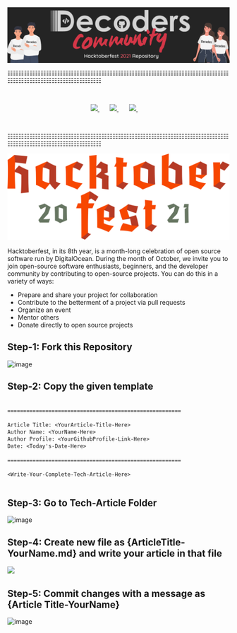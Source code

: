 <img align="center" width="1000" alt="logo" src="assets/Hacktoberfest2021-repo.png">

☷☷☷☷☷☷☷☷☷☷☷☷☷☷☷☷☷☷☷☷☷☷☷☷☷☷☷☷☷☷☷☷☷☷☷☷☷☷☷☷☷☷☷☷☷☷☷☷☷☷☷☷☷☷☷☷☷
<br/>

  <br/>

  <p align="center">
<a href="https://t.me/decodershbtu">
    <img src="https://upload.wikimedia.org/wikipedia/commons/8/82/Telegram_logo.svg" height="50px" />
  </a>&nbsp; &nbsp; &nbsp;
  <a href="https://www.linkedin.com/company/decodershbtu">
    <img src="https://raw.githubusercontent.com/alexnaiman/alexnaiman/master/resources/linkedin.webp" height="50px" />
  </a>&nbsp; &nbsp; &nbsp;
  <a href="https://instagram.com/decodershbtu">
    <img src="https://upload.wikimedia.org/wikipedia/commons/thumb/1/13/CIS-A2K_Instagram_Icon_%28Pink%29.svg/640px-CIS-A2K_Instagram_Icon_%28Pink%29.svg.png" height="50px" />
  </a>&nbsp; &nbsp; &nbsp;

</p>
  <br/>

☷☷☷☷☷☷☷☷☷☷☷☷☷☷☷☷☷☷☷☷☷☷☷☷☷☷☷☷☷☷☷☷☷☷☷☷☷☷☷☷☷☷☷☷☷☷☷☷☷☷☷☷☷☷☷☷☷
<br/>

<img width="1000" alt="logo" src="assets/logo-hacktoberfest-2021.svg">

Hacktoberfest, in its 8th year, is a month-long celebration of open source software run by DigitalOcean. During the month of October, we invite you to join open-source software enthusiasts, beginners, and the developer community by contributing to open-source projects. You can do this in a variety of ways:

- Prepare and share your project for collaboration
- Contribute to the betterment of a project via pull requests
- Organize an event
- Mentor others
- Donate directly to open source projects





<h2>Step-1: Fork this Repository</h2>

![image](https://user-images.githubusercontent.com/23385605/137081570-123c1118-fea3-496b-9f28-6cfee0b21bdc.png)



<h2>Step-2: Copy the given template</h2>

```

=======================================================

Article Title: <YourArticle-Title-Here>
Author Name: <YourName-Here>
Author Profile: <YourGithubProfile-Link-Here>
Date: <Today's-Date-Here>

=======================================================

<Write-Your-Complete-Tech-Article-Here>


```


<h2> Step-3: Go to Tech-Article Folder</h2>

![image](https://user-images.githubusercontent.com/23385605/137084169-69190140-9529-469d-b2cd-c97a579f5404.png)

<h2> Step-4: Create new file as {ArticleTitle-YourName.md} and write your article in that file </h2>
  
  <img src="assets/CreatingNewFileForArticle.gif"></img>
  

<h2> Step-5: Commit changes with a message as {Article Title-YourName} </h2>  
  
  ![image](https://user-images.githubusercontent.com/23385605/137120389-9b53c8de-5cb2-418a-b05c-46d0aac69ee7.png)

